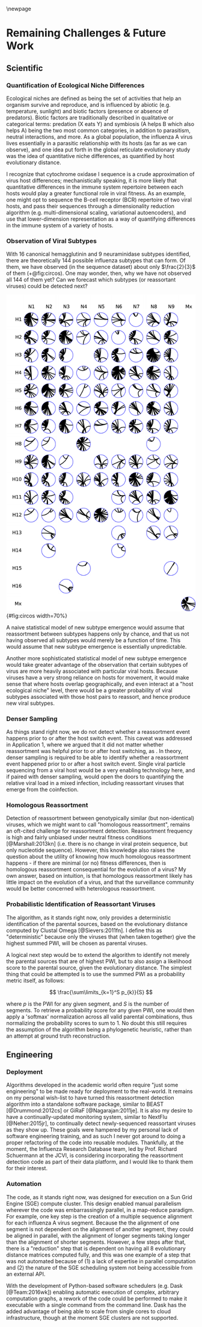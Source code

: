 \newpage

# Remaining Challenges & Future Work

## Scientific

### Quantification of Ecological Niche Differences

Ecological niches are defined as being the set of activities that help an organism survive and reproduce, and is influenced by abiotic (e.g. temperature, sunlight) and biotic factors (presence or absence of predators). Biotic factors are traditionally described in qualitative or categorical terms: predation (X eats Y) and symbiosis (A helps B which also helps A) being the two most common categories, in addition to parasitism, neutral interactions, and more. As a global population, the influenza A virus lives essentially in a parasitic relationship with its hosts (as far as we can observe), and one idea put forth in the global reticulate evolutionary study was the idea of quantitative niche differences, as quantified by host evolutionary distance.

I recognize that cytochrome oxidase I sequence is a crude approximation of virus host differences; mechanistically speaking, it is more likely that quantitative differences in the immune system repertoire between each hosts would play a greater functional role in viral fitness. As an example, one might opt to sequence the B-cell receptor (BCR) repertoire of two viral hosts, and pass their sequences through a dimensionality reduction algorithm (e.g. multi-dimensional scaling, variational autoencoders), and use that lower-dimension representation as a way of quantifying differences in the immune system of a variety of hosts.

### Observation of Viral Subtypes

With 16 canonical hemagglutinin and 9 neuraminidase subtypes identified, there are theoretically 144 possible influenza subtypes that can form. Of them, we have observed (in the sequence dataset) about only $\frac{2}{3}$ of them (+@fig:circos). One may wonder, then, why we have not observed all 144 of them yet? Can we forecast which subtypes (or reassortant viruses) could be detected next?

![Circos panel depicting the connectivity of a particular HA & NA subtype combination with other subtypes. Within each circos plot, subtypes are ordered from the 12 o’clock position in increasing connectivity, starting with the lowest-ranked at 12 o’clock and increasing clockwise.  The highest-connected subtype, H3N8, is found just before the 12 o’clock position. Mx: “mixed subtype”.](./figures/circos.jpg){#fig:circos width=70%}

A naive statistical model of new subtype emergence would assume that reassortment between subtypes happens only by chance, and that us not having observed all subtypes would merely be a function of time. This would assume that new subtype emergence is essentially unpredictable.

Another more sophisticated statistical model of new subtype emergence would take greater advantage of the observation that certain subtypes of virus are more heavily associated with particular viral hosts. Because viruses have a very strong reliance on hosts for movement, it would make sense that where hosts overlap geographically, and even interact at a "host ecological niche" level, there would be a greater probability of viral subtypes associated with those host pairs to reassort, and hence produce new viral subtypes.

### Denser Sampling

As things stand right now, we do not detect whether a reassortment event happens prior to or after the host switch event. This caveat was addressed in Application 1, where we argued that it did not matter whether reassortment was helpful prior to or after host switching, as . In theory, denser sampling is required to be able to identify whether a reassortment event happened prior to or after a host switch event. Single viral particle sequencing from a viral host would be a very enabling technology here, and if paired with denser sampling, would open the doors to quantifying the relative viral load in a mixed infection, including reassortant viruses that emerge from the coinfection.

### Homologous Reassortment

Detection of reassortment between genotypically similar (but non-identical) viruses, which we might want to call "homologous reassortment", remains an oft-cited challenge for reassortment detection. Reassortment frequency is high and fairly unbiased under neutral fitness conditions [@Marshall:2013kn] (i.e. there is no change in viral protein sequence, but only nucleotide sequence). However, this knowledge also raises the question about the utility of knowing how much homologous reassortment happens - if there are minimal (or no) fitness differences, then is homologous reassortment consequential for the evolution of a virus? My own answer, based on intuition, is that homologous reassortment likely has little impact on the evolution of a virus, and that the surveillance community would be better concerned with heterologous reassortment.

### Probabilistic Identification of Reassortant Viruses

The algorithm, as it stands right now, only provides a deterministic identification of the parental sources, based on the evolutionary distance computed by Clustal Omega [@Sievers:2011fn]. I define this as "deterministic" because only the viruses that (when taken together) give the highest summed PWI, will be chosen as parental viruses.

A logical next step would be to extend the algorithm to identify not merely the parental sources that are of highest PWI, but to also assign a likelihood score to the parental source, given the evolutionary distance. The simplest thing that could be attempted is to use the summed PWI as a probability metric itself, as follows:

$$ \frac{\sum\limits_{k=1}^S p_{k}}{S} $$

where $p$ is the PWI for any given segment, and $S$ is the number of segments. To retrieve a probability score for any given PWI, one would then apply a 'softmax' normalization across all valid parental combinations, thus normalizing the probability scores to sum to 1. No doubt this still requires the assumption of the algorithm being a phylogenetic heuristic, rather than an attempt at ground truth reconstruction.

## Engineering

### Deployment

Algorithms developed in the academic world often require "just some engineering" to be made ready for deployment to the real-world. It remains on my personal wish-list to have turned this reassortment detection algorithm into a standalone software package, similar to BEAST [@Drummond:2012cs] or GiRaF [@Nagarajan:2011je]. It is also my desire to have a continually-updated monitoring system, similar to NextFlu [@Neher:2015jr], to continually detect newly-sequenced reassortant viruses as they show up. These goals were hampered by my personal lack of software engineering training, and as such I never got around to doing a proper refactoring of the code into reusable modules. Thankfully, at the moment, the Influenza Research Database team, led by Prof. Richard Schuermann at the JCVI, is considering incorporating the reassortment detection code as part of their data platform, and I would like to thank them for their interest.

### Automation

The code, as it stands right now, was designed for execution on a Sun Grid Engine (SGE) compute cluster. This design enabled manual parallelism wherever the code was embarrassingly parallel, in a map-reduce paradigm. For example, one key step is the creation of a multiple sequence alignment for each influenza A virus segment. Because the the alignment of one segment is not dependent on the alignment of another segment, they could be aligned in parallel, with the alignment of longer segments taking longer than the alignment of shorter segments. However, a few steps after that, there is a "reduction" step that is dependent on having all 8 evolutionary distance matrices computed fully, and this was one example of a step that was not automated because of (1) a lack of expertise in parallel computation and (2) the nature of the SGE scheduling system not being accessible from an external API.

With the development of Python-based software schedulers (e.g. Dask [@Team:2016wk]) enabling automatic execution of complex, arbitrary computation graphs, a rework of the code could be performed to make it executable with a single command from the command line. Dask has the added advantage of being able to scale from single cores to cloud infrastructure, though at the moment SGE clusters are not supported.
